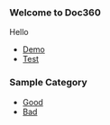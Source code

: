 ### Welcome to Doc360
Hello
- [Demo](demo.md)
- [Test](Test.md)
### Sample Category
- [Good](Dark/Good.md)
- [Bad](Dark/Bad.md)